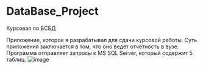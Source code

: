 # DataBase_Project
Курсовая по БСБД


Приложение, которое я разрабатывал для сдачи курсовой работы. Суть приложения заключается в том, что оно ведет отчётность в вузе. Программа отправляет запросы к MS SQL Server, который содержит 5 таблиц. ![image](https://github.com/Reknitt/DataBase_Project/assets/69975860/68f87c56-1cb6-481f-adb6-f08607165566)

